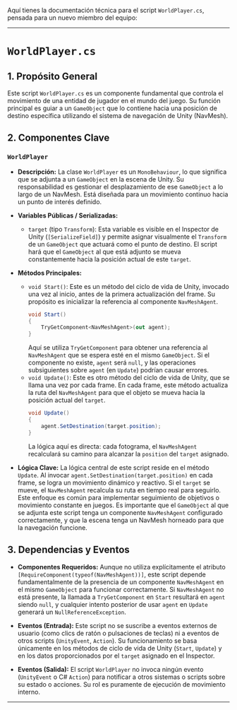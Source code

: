 Aquí tienes la documentación técnica para el script `WorldPlayer.cs`, pensada para un nuevo miembro del equipo:

---

# `WorldPlayer.cs`

## 1. Propósito General
Este script `WorldPlayer.cs` es un componente fundamental que controla el movimiento de una entidad de jugador en el mundo del juego. Su función principal es guiar a un `GameObject` que lo contiene hacia una posición de destino específica utilizando el sistema de navegación de Unity (NavMesh).

## 2. Componentes Clave

### `WorldPlayer`
- **Descripción:** La clase `WorldPlayer` es un `MonoBehaviour`, lo que significa que se adjunta a un `GameObject` en la escena de Unity. Su responsabilidad es gestionar el desplazamiento de ese `GameObject` a lo largo de un NavMesh. Está diseñada para un movimiento continuo hacia un punto de interés definido.

- **Variables Públicas / Serializadas:**
    - `target` (tipo `Transform`): Esta variable es visible en el Inspector de Unity (`[SerializeField]`) y permite asignar visualmente el `Transform` de un `GameObject` que actuará como el punto de destino. El script hará que el `GameObject` al que está adjunto se mueva constantemente hacia la posición actual de este `target`.

- **Métodos Principales:**
    - `void Start()`: Este es un método del ciclo de vida de Unity, invocado una vez al inicio, antes de la primera actualización del frame. Su propósito es inicializar la referencia al componente `NavMeshAgent`.
        ```csharp
        void Start()
        {
            TryGetComponent<NavMeshAgent>(out agent);
        }
        ```
        Aquí se utiliza `TryGetComponent` para obtener una referencia al `NavMeshAgent` que se espera esté en el mismo `GameObject`. Si el componente no existe, `agent` será `null`, y las operaciones subsiguientes sobre `agent` (en `Update`) podrían causar errores.
    - `void Update()`: Este es otro método del ciclo de vida de Unity, que se llama una vez por cada frame. En cada frame, este método actualiza la ruta del `NavMeshAgent` para que el objeto se mueva hacia la posición actual del `target`.
        ```csharp
        void Update()
        {
            agent.SetDestination(target.position);
        }
        ```
        La lógica aquí es directa: cada fotograma, el `NavMeshAgent` recalculará su camino para alcanzar la `position` del `target` asignado.

- **Lógica Clave:**
    La lógica central de este script reside en el método `Update`. Al invocar `agent.SetDestination(target.position)` en cada frame, se logra un movimiento dinámico y reactivo. Si el `target` se mueve, el `NavMeshAgent` recalcula su ruta en tiempo real para seguirlo. Este enfoque es común para implementar seguimiento de objetivos o movimiento constante en juegos. Es importante que el `GameObject` al que se adjunta este script tenga un componente `NavMeshAgent` configurado correctamente, y que la escena tenga un NavMesh horneado para que la navegación funcione.

## 3. Dependencias y Eventos
- **Componentes Requeridos:**
    Aunque no utiliza explícitamente el atributo `[RequireComponent(typeof(NavMeshAgent))]`, este script depende fundamentalmente de la presencia de un componente `NavMeshAgent` en el mismo `GameObject` para funcionar correctamente. Si `NavMeshAgent` no está presente, la llamada a `TryGetComponent` en `Start` resultará en `agent` siendo `null`, y cualquier intento posterior de usar `agent` en `Update` generará un `NullReferenceException`.

- **Eventos (Entrada):**
    Este script no se suscribe a eventos externos de usuario (como clics de ratón o pulsaciones de teclas) ni a eventos de otros scripts (`UnityEvent`, `Action`). Su funcionamiento se basa únicamente en los métodos de ciclo de vida de Unity (`Start`, `Update`) y en los datos proporcionados por el `target` asignado en el Inspector.

- **Eventos (Salida):**
    El script `WorldPlayer` no invoca ningún evento (`UnityEvent` o C# `Action`) para notificar a otros sistemas o scripts sobre su estado o acciones. Su rol es puramente de ejecución de movimiento interno.

---